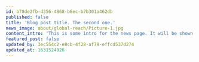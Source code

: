 ```yaml
---
id: b78de2fb-d356-4868-b6ec-b7b301a462db
published: false
title: 'Blog post title. The second one.'
news_image: about/global-reach/Picture-1.jpg
content_intro: 'This is some intro for the news page. It will be shown on the from of the page, instead of an excerpt.'
featured_post: false
updated_by: 3ec554c2-e8cb-4f28-af79-effcd537d274
updated_at: 1631524926
---
```

